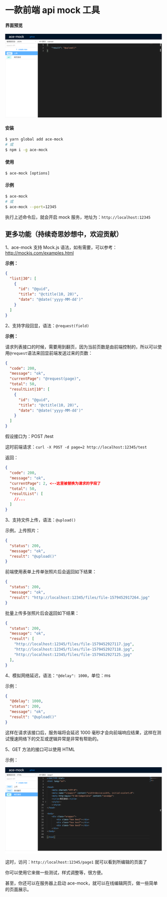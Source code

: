 # 一款前端 api mock 工具

#### 界面预览

![api](./ace-mock-preview.png)

#### 安装
```sh
$ yarn global add ace-mock
# 或
$ npm i -g ace-mock
```

#### 使用

```
$ ace-mock [options]
```

#### 示例

```sh
$ ace-mock
# 或
$ ace-mock --port=12345
```

执行上述命令后，就会开启 mock 服务，地址为：`http://localhost:12345`

## 更多功能（持续奇思妙想中，欢迎贡献）

1、ace-mock 支持 Mock.js 语法，如有需要，可以参考：http://mockjs.com/examples.html

**示例：**

```json
{
  "list|30": [
    {
      "id": "@guid",
      "title": "@ctitle(10, 20)",
      "date": "@date('yyyy-MM-dd')"
    }
  ]
}
```

2、支持字段回显，语法：`@request(field)`

**示例：**

请求列表接口的时候，需要用到翻页，因为当前页数是由前端控制的，所以可以使用`@request`语法来回显前端发送过来的页数：

```json
{
  "code": 200,
  "message": "ok",
  "currentPage": "@request(page)",
  "total": 50,
  "resultList|10": [
    {
      "id": "@guid",
      "title": "@ctitle(10, 20)",
      "date": "@date('yyyy-MM-dd')"
    }
  ]
}
```

假设接口为：POST /test

这时前端请求：`curl -X POST -d page=2 http://localhost:12345/test`

返回：

```json
{
  "code": 200,
  "message": "ok",
  "currentPage": 2, <--这里被替换为请求的字段了
  "total": 50,
  "resultList": [
    //...
  ]
}
```

3、支持文件上传，语法：`@upload()`

示例，上传照片：

```json
{
  "status": 200,
  "message": "ok",
  "result": "@upload()"
}
```

前端使用表单上传单张照片后会返回如下结果：

```json
{
  "status": 200,
  "message": "ok",
  "result": "http://localhost:12345/files/file-1579452917264.jpg"
}
```

批量上传多张照片后会返回如下结果：

```json
{
  "status": 200,
  "message": "ok",
  "result": [
    "http://localhost:12345/files/file-1579452927117.jpg",
    "http://localhost:12345/files/file-1579452927118.jpg",
    "http://localhost:12345/files/file-1579452927125.jpg"
  ],
}
```

4、模拟网络延迟，语法：`"@delay": 1000`，单位：ms

示例：

```json
{
  "@delay": 1000, 
  "status": 200,
  "message": "ok",
  "result": "@upload()"
}
```

这样在请求该接口后，服务端将会延迟 1000 毫秒才会向前端响应结果，这样在测试慢速网络下的交互或逻辑异常是非常有帮助的。

5、GET 方法的接口可以使用 HTML

示例：

![html](./html-preview.png)

这时，访问：`http://localhost:12345/page1` 就可以看到所编辑的页面了

你可以使用它来做一些测试，样式调整等，很方便。

甚至，你还可以在服务器上启动 ace-mock，就可以在线编辑网页，做一些简单的页面展示。
